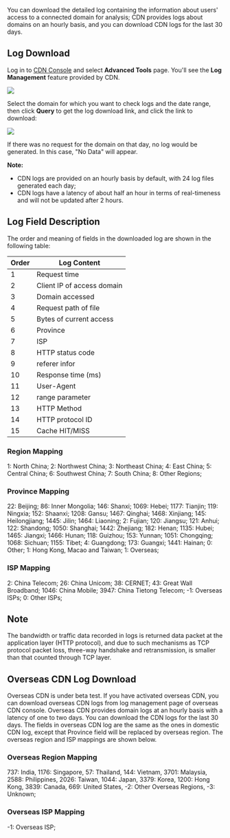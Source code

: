 You can download the detailed log containing the information about users' access to a connected domain for analysis; CDN provides logs about domains on an hourly basis, and you can download CDN logs for the last 30 days.



## Log Download



Log in to [CDN Console](https://console.qcloud.com/cdn) and select **Advanced Tools** page. You'll see the **Log Management** feature provided by CDN.


![](http://mc.qcloudimg.com/static/img/39a034fddb6c0f53961155d387a6aa2c/image.png)

Select the domain for which you want to check logs and the date range, then click **Query** to get the log download link, and click the link to download:

![](https://mc.qcloudimg.com/static/img/1abb1c752e4863a8541bf5179fb20da0/image.png)

If there was no request for the domain on that day, no log would be generated. In this case, "No Data" will appear.

**Note:**

+ CDN logs are provided on an hourly basis by default, with 24 log files generated each day;
+ CDN logs have a latency of about half an hour in terms of real-timeness and will not be updated after 2 hours.

## Log Field Description

The order and meaning of fields in the downloaded log are shown in the following table:


| Order | Log Content                |
| ----- | -------------------------- |
| 1     | Request time               |
| 2     | Client IP of access domain |
| 3     | Domain accessed            |
| 4     | Request path of file       |
| 5     | Bytes of current access    |
| 6     | Province                   |
| 7     | ISP                        |
| 8     | HTTP status code           |
| 9     | referer infor              |
| 10    | Response time (ms)         |
| 11    | User-Agent                 |
| 12    | range parameter            |
| 13    | HTTP Method                |
| 14    | HTTP protocol ID           |
| 15    | Cache HIT/MISS             |

### Region Mapping

1: North China; 2: Northwest China; 3: Northeast China; 4: East China; 5: Central China; 6: Southwest China; 7: South China; 8: Other Regions;



### Province Mapping

22: Beijing; 86: Inner Mongolia; 146: Shanxi; 1069: Hebei; 1177: Tianjin; 119: Ningxia; 152: Shaanxi; 1208: Gansu; 1467: Qinghai; 1468: Xinjiang; 145: Heilongjiang; 1445: Jilin; 1464: Liaoning; 2: Fujian; 120: Jiangsu; 121: Anhui; 122: Shandong; 1050: Shanghai; 1442: Zhejiang; 182: Henan; 1135: Hubei; 1465: Jiangxi; 1466: Hunan; 118: Guizhou; 153: Yunnan; 1051: Chongqing; 1068: Sichuan; 1155: Tibet; 4: Guangdong; 173: Guangxi; 1441: Hainan; 0: Other; 1: Hong Kong, Macao and Taiwan; 1: Overseas;



### ISP Mapping

2: China Telecom; 26: China Unicom; 38: CERNET; 43: Great Wall Broadband; 1046: China Mobile; 3947: China Tietong Telecom; -1: Overseas ISPs; 0: Other ISPs;

## Note

The bandwidth or traffic data recorded in logs is returned data packet at the application layer (HTTP protocol), and due to such mechanisms as TCP protocol packet loss, three-way handshake and retransmission, is smaller than that counted through TCP layer.



## Overseas CDN Log Download



Overseas CDN is under beta test. If you have activated overseas CDN, you can download overseas CDN logs from log management page of overseas CDN console. Overseas CDN provides domain logs at an hourly basis with a latency of one to two days. You can download the CDN logs for the last 30 days. The fields in overseas CDN log are the same as the ones in domestic CDN log, except that Province field will be replaced by overseas region. The overseas region and ISP mappings are shown below.



### Overseas Region Mapping



737: India, 1176: Singapore, 57: Thailand, 144: Vietnam, 3701: Malaysia, 2588: Philippines, 2026: Taiwan, 1044: Japan, 3379: Korea, 1200: Hong Kong, 3839: Canada, 669: United States, -2: Other Overseas Regions, -3: Unknown;



### Overseas ISP Mapping



-1: Overseas ISP;
